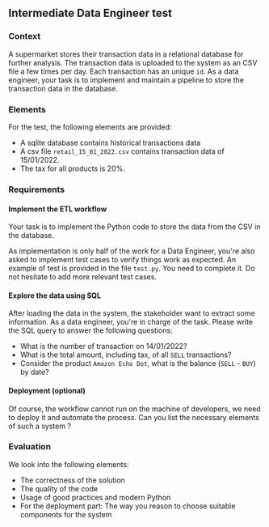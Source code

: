 ## Intermediate Data Engineer test
### Context
A supermarket stores their transaction data in a relational database for further analysis. The transaction data is uploaded to the system as an CSV file a few times per day. Each transaction has an unique `id`. As a data engineer, your task is to implement and maintain a pipeline to store the transaction data  in the database.

### Elements
For the test, the following elements are provided:
- A sqlite database contains historical transactions data
- A csv file `retail_15_01_2022.csv` contains transaction data of 15/01/2022.
- The tax for all products is 20%.

### Requirements
#### Implement the ETL workflow
Your task is to implement the Python code to store the data from the CSV in the database.

As implementation is only half of the work for a Data Engineer, you're also asked to implement test cases to verify things work as expected. An example of test is provided in the file `test.py`. You need to complete it. Do not hesitate to add more relevant test cases.

#### Explore the data using SQL
After loading the data in the system, the stakeholder want to extract some information. As a data engineer, you're in charge of the task. Please write the SQL query to answer the following questions:
- What is the number of transaction on 14/01/2022?
- What is the total amount, including tax, of all `SELL` transactions?
- Consider the product `Amazon Echo Dot`, what is the balance (`SELL` - `BUY`) by date?

#### Deployment (optional)
Of course, the workflow cannot run on the machine of developers, we need to deploy it and automate the process. Can you list the necessary elements of such a system ?

### Evaluation
We look into the following elements:
- The correctness of the solution
- The quality of the code
- Usage of good practices and modern Python
- For the deployment part: The way you reason to choose suitable components for the system 